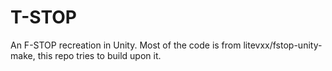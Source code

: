 # T-STOP
An F-STOP recreation in Unity.
Most of the code is from litevxx/fstop-unity-make, this repo tries to build upon it.
